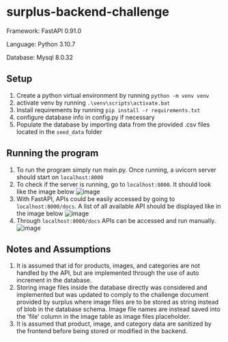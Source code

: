 # surplus-backend-challenge

Framework: FastAPI 0.91.0

Language: Python 3.10.7

Database: Mysql 8.0.32


## Setup
1. Create a python virtual environment by running `python -m venv venv`
2. activate venv by running `.\venv\scripts\activate.bat`
3. Install requirements by running `pip install -r requirements.txt`
4. configure database info in config.py if necessary
5. Populate the database by importing data from the provided .csv files located in the `seed_data` folder

## Running the program
1. To run the program simply run main.py. Once running, a uvicorn server should start on `localhost:8000`
2. To check if the server is running, go to `localhost:8000`. It should look like the image below
![image](https://user-images.githubusercontent.com/44045536/218298554-70ff7104-7844-41bf-ba92-77b789a1bf5a.png)
3. With FastAPI, APIs could be easily accessed by going to `localhost:8000/docs`. A list of all available API should be displayed like in the image below
![image](https://user-images.githubusercontent.com/44045536/218298601-96db3e4a-3fd7-4a26-97ac-5dfecd43134f.png)
4. Through `localhost:8000/docs` APIs can be accessed and run manually.
![image](https://user-images.githubusercontent.com/44045536/218298676-27611351-245a-4dcf-9572-d61561459e0f.png)


## Notes and Assumptions
1. It is assumed that id for products, images, and categories are not handled by the API, but are implemented through the use of auto increment in the database.
2. Storing image files inside the database directly was considered and implemented but was updated to comply to the challenge document provided by surplus where image files are to be stored as string instead of blob in the database schema. Image file names are instead saved into the 'file' column in the image table as image files placeholder.
3. It is assumed that product, image, and category data are sanitized by the frontend before being stored or modified in the backend.

